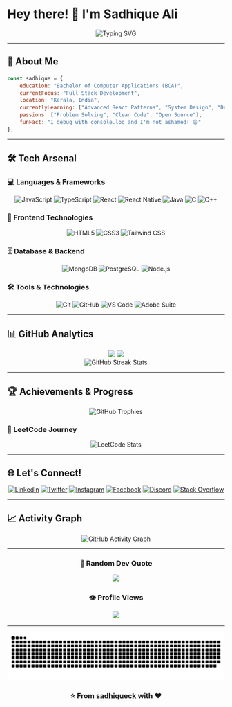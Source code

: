 # Hey there! 👋 I'm Sadhique Ali

<div align="center">
  <img src="https://readme-typing-svg.herokuapp.com?font=Fira+Code&pause=1000&color=00D4FF&center=true&vCenter=true&width=435&lines=Full+Stack+Developer;BCA+Graduate;Always+Learning+New+Tech;Code+%7C+Create+%7C+Innovate" alt="Typing SVG" />
</div>

---

## 🚀 About Me

```javascript
const sadhique = {
    education: "Bachelor of Computer Applications (BCA)",
    currentFocus: "Full Stack Development",
    location: "Kerala, India",
    currentlyLearning: ["Advanced React Patterns", "System Design", "DevOps"],
    passions: ["Problem Solving", "Clean Code", "Open Source"],
    funFact: "I debug with console.log and I'm not ashamed! 😄"
};
```

---

## 🛠️ Tech Arsenal

### 💻 Languages & Frameworks
<div align="center">

![JavaScript](https://img.shields.io/badge/JavaScript-F7DF1E?style=for-the-badge&logo=javascript&logoColor=black)
![TypeScript](https://img.shields.io/badge/TypeScript-007ACC?style=for-the-badge&logo=typescript&logoColor=white)
![React](https://img.shields.io/badge/React-20232A?style=for-the-badge&logo=react&logoColor=61DAFB)
![React Native](https://img.shields.io/badge/React_Native-20232A?style=for-the-badge&logo=react&logoColor=61DAFB)
![Java](https://img.shields.io/badge/Java-ED8B00?style=for-the-badge&logo=openjdk&logoColor=white)
![C](https://img.shields.io/badge/C-00599C?style=for-the-badge&logo=c&logoColor=white)
![C++](https://img.shields.io/badge/C++-00599C?style=for-the-badge&logo=c%2B%2B&logoColor=white)

</div>

### 🎨 Frontend Technologies
<div align="center">

![HTML5](https://img.shields.io/badge/HTML5-E34F26?style=for-the-badge&logo=html5&logoColor=white)
![CSS3](https://img.shields.io/badge/CSS3-1572B6?style=for-the-badge&logo=css3&logoColor=white)
![Tailwind CSS](https://img.shields.io/badge/Tailwind_CSS-38B2AC?style=for-the-badge&logo=tailwind-css&logoColor=white)

</div>

### 🗄️ Database & Backend
<div align="center">

![MongoDB](https://img.shields.io/badge/MongoDB-4EA94B?style=for-the-badge&logo=mongodb&logoColor=white)
![PostgreSQL](https://img.shields.io/badge/PostgreSQL-316192?style=for-the-badge&logo=postgresql&logoColor=white)
![Node.js](https://img.shields.io/badge/Node.js-43853D?style=for-the-badge&logo=node.js&logoColor=white)

</div>

### 🛠️ Tools & Technologies
<div align="center">

![Git](https://img.shields.io/badge/Git-F05032?style=for-the-badge&logo=git&logoColor=white)
![GitHub](https://img.shields.io/badge/GitHub-100000?style=for-the-badge&logo=github&logoColor=white)
![VS Code](https://img.shields.io/badge/VS_Code-0078D4?style=for-the-badge&logo=visual%20studio%20code&logoColor=white)
![Adobe Suite](https://img.shields.io/badge/Adobe%20Suite-FF0000?style=for-the-badge&logo=adobe&logoColor=white)

</div>

---

## 📊 GitHub Analytics

<div align="center">
  <img height="180em" src="https://github-readme-stats.vercel.app/api?username=sadhiqueck&show_icons=true&theme=tokyonight&include_all_commits=true&count_private=true&hide_border=true&bg_color=0D1117&title_color=00D4FF&icon_color=00D4FF&text_color=FFFFFF"/>
  <img height="180em" src="https://github-readme-stats.vercel.app/api/top-langs/?username=sadhiqueck&layout=compact&langs_count=8&theme=tokyonight&hide_border=true&bg_color=0D1117&title_color=00D4FF&text_color=FFFFFF"/>
</div>

<div align="center">
  <img src="https://github-readme-streak-stats.herokuapp.com/?user=sadhiqueck&theme=tokyonight&hide_border=true&background=0D1117&stroke=00D4FF&ring=00D4FF&fire=00D4FF&currStreakLabel=00D4FF" alt="GitHub Streak Stats"/>
</div>

---

## 🏆 Achievements & Progress

<div align="center">
  <img src="https://github-profile-trophy.vercel.app/?username=sadhiqueck&theme=tokyonight&no-frame=true&no-bg=true&margin-w=4&margin-h=4" alt="GitHub Trophies"/>
</div>

### 🧠 LeetCode Journey
<div align="center">
  <img src="https://leetcard.jacoblin.cool/sadhiqueck?theme=dark&font=Nunito&ext=contest" alt="LeetCode Stats"/>
</div>

---

## 🌐 Let's Connect!

<div align="center">

[![LinkedIn](https://img.shields.io/badge/LinkedIn-0077B5?style=for-the-badge&logo=linkedin&logoColor=white)](https://linkedin.com/in/sadhique-ali)
[![Twitter](https://img.shields.io/badge/Twitter-1DA1F2?style=for-the-badge&logo=twitter&logoColor=white)](https://x.com/Sadhique_ck)
[![Instagram](https://img.shields.io/badge/Instagram-E4405F?style=for-the-badge&logo=instagram&logoColor=white)](https://instagram.com/_sq_ck_)
[![Facebook](https://img.shields.io/badge/Facebook-1877F2?style=for-the-badge&logo=facebook&logoColor=white)](https://facebook.com/sadhiquekpz)
[![Discord](https://img.shields.io/badge/Discord-7289DA?style=for-the-badge&logo=discord&logoColor=white)](https://discord.gg/sadhique#5376)
[![Stack Overflow](https://img.shields.io/badge/Stack_Overflow-FE7A16?style=for-the-badge&logo=stack-overflow&logoColor=white)](https://stackoverflow.com/users/Sadhique)

</div>

---

## 📈 Activity Graph

<div align="center">
  <img src="https://github-readme-activity-graph.vercel.app/graph?username=sadhiqueck&theme=tokyo-night&hide_border=true&bg_color=0D1117&color=00D4FF&line=00D4FF&point=FFFFFF" alt="GitHub Activity Graph"/>
</div>

---

<div align="center">
  
### 💭 Random Dev Quote
![](https://quotes-github-readme.vercel.app/api?type=horizontal&theme=tokyonight)

### 👁️ Profile Views
![](https://komarev.com/ghpvc/?username=sadhiqueck&color=00D4FF&style=for-the-badge)

</div>

---

<div align="center">
  <img src="https://raw.githubusercontent.com/platane/snk/output/github-contribution-grid-snake-dark.svg" alt="Snake animation" />
</div>

<div align="center">
  <h3>⭐ From <a href="https://github.com/sadhiqueck">sadhiqueck</a> with ❤️</h3>
</div>
